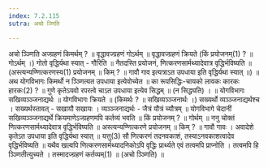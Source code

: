 ```yaml
---
index: 7.2.115
sutra: अचो ञ्णिति

---
```

अचो ञ्ञ्णिति अज्ग्रहणं किमर्थम् ? ॥ वृद्धावज्ग्रहणं गोऽर्थम् ॥ वृद्धावज्ग्रहणं क्रियते (किं प्रयोजनम्(1) ? ॥ गोऽर्थम् ।) गोतो वृद्धिर्यथा स्यात् - गौरिति ॥ नैतदस्ति प्रयोजनं, णित्करणसार्मथ्यादेवात्र वृद्धिर्भविष्यति ॥ (अस्त्यन्यण्णित्करणस्य(1) प्रयोजनम् ॥ किम् ? ॥ गावौ गाव इत्यत्राऽत उपधाया इति वृद्धिर्यथा स्यात् ॥) ॥ अथ योगविभागः किमर्थो न ञ्ञ्णित्यत उपधाया इत्येवोच्येत ॥ का रूपसिद्धिः-चायको लावकः कारकः हारकः(2) ? ॥ गुणे कृतेऽयवो रपरत्वे चाऽत उपधाया इत्येव सिद्धम् ॥ (न सिद्ध्यति) । ॥ योगविभागः सखिव्यञ्ञ्जनाद्यर्थः ॥ योगविभागः क्रियते ॥ (किमर्थः ? ॥ सखिव्यञ्ञ्जनार्थः ।) सख्यर्थो व्यञ्ञ्जनाद्यर्थश्च । सख्यर्थस्तावत् - सखायौ सखायः । व्यञ्ञ्जनाद्यर्थः - जैत्रं यौत्रं च्यौत्रम् ॥ योगविभागे चेदानीं सखिव्यञ्ञ्जनाद्यर्थे क्रियमाणेऽज्ग्रहणमपि कर्तव्यं भवति ॥ किं प्रयोजनम् ? ॥ गोर्थम् ॥ ननु चोक्तं णित्करणसार्मथ्यादेवात्र वृद्धिर्भविष्यति ॥ अस्त्यन्यण्णित्करणे प्रयोजनम् ॥ किम् ? ॥ गावौ गावः । अवादेशे कृतेऽत उपधाया इति वृद्धिर्यथा स्यात् ॥ यत्तु(3) सौ णित्करणं तदनवकाशं, तस्याऽनवकाशत्वादेव वृद्धिर्भविष्यति ॥ यथैव खल्वपि णित्करणसार्मथ्यादनिकोऽपि वृद्धिः प्रार्थ्यते एवं तत्वमपि प्राप्नोति । तत्वमपि हि ञ्ञ्णितीत्युच्यते । तस्मादज्ग्रहणं कर्तव्यम्(1) ॥ (अचो ञ्ञ्णिति) ॥